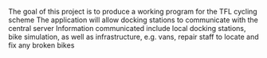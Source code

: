 The goal of this project is to produce a working program for the TFL cycling scheme
The application will allow docking stations to communicate with the central server
Information communicated include local docking stations, bike simulation, as well as
infrastructure, e.g. vans, repair staff to locate and fix any broken bikes
